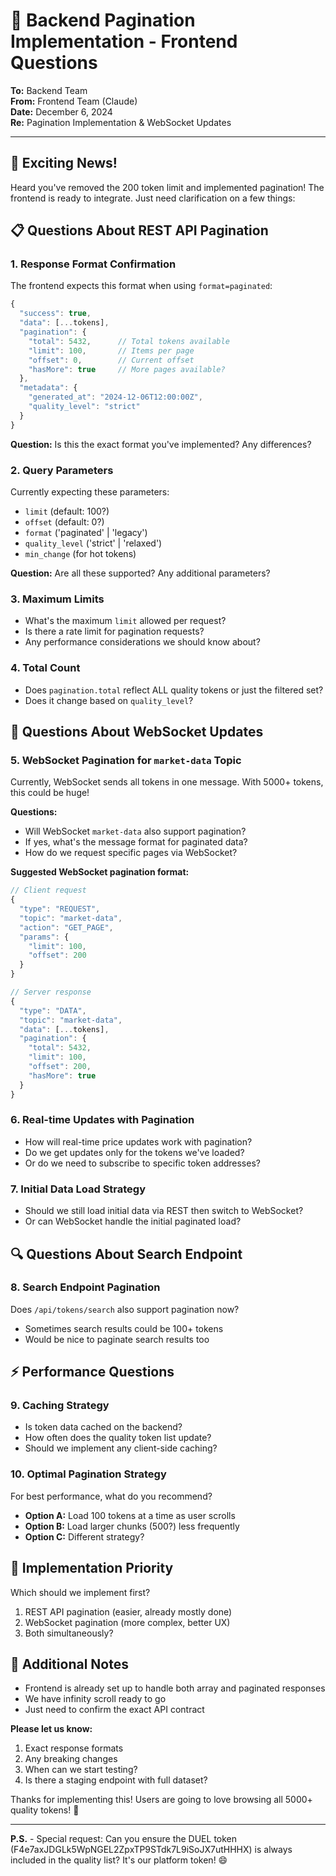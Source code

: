 # 🚀 Backend Pagination Implementation - Frontend Questions

**To:** Backend Team  
**From:** Frontend Team (Claude)  
**Date:** December 6, 2024  
**Re:** Pagination Implementation & WebSocket Updates

---

## 🎉 Exciting News!
Heard you've removed the 200 token limit and implemented pagination! The frontend is ready to integrate. Just need clarification on a few things:

## 📋 Questions About REST API Pagination

### 1. **Response Format Confirmation**
The frontend expects this format when using `format=paginated`:
```javascript
{
  "success": true,
  "data": [...tokens],
  "pagination": {
    "total": 5432,      // Total tokens available
    "limit": 100,       // Items per page
    "offset": 0,        // Current offset
    "hasMore": true     // More pages available?
  },
  "metadata": {
    "generated_at": "2024-12-06T12:00:00Z",
    "quality_level": "strict"
  }
}
```

**Question:** Is this the exact format you've implemented? Any differences?

### 2. **Query Parameters**
Currently expecting these parameters:
- `limit` (default: 100?)
- `offset` (default: 0?)
- `format` ('paginated' | 'legacy')
- `quality_level` ('strict' | 'relaxed')
- `min_change` (for hot tokens)

**Question:** Are all these supported? Any additional parameters?

### 3. **Maximum Limits**
- What's the maximum `limit` allowed per request?
- Is there a rate limit for pagination requests?
- Any performance considerations we should know about?

### 4. **Total Count**
- Does `pagination.total` reflect ALL quality tokens or just the filtered set?
- Does it change based on `quality_level`?

## 🔌 Questions About WebSocket Updates

### 5. **WebSocket Pagination for `market-data` Topic**
Currently, WebSocket sends all tokens in one message. With 5000+ tokens, this could be huge!

**Questions:**
- Will WebSocket `market-data` also support pagination?
- If yes, what's the message format for paginated data?
- How do we request specific pages via WebSocket?

**Suggested WebSocket pagination format:**
```javascript
// Client request
{
  "type": "REQUEST",
  "topic": "market-data",
  "action": "GET_PAGE",
  "params": {
    "limit": 100,
    "offset": 200
  }
}

// Server response
{
  "type": "DATA",
  "topic": "market-data",
  "data": [...tokens],
  "pagination": {
    "total": 5432,
    "limit": 100,
    "offset": 200,
    "hasMore": true
  }
}
```

### 6. **Real-time Updates with Pagination**
- How will real-time price updates work with pagination?
- Do we get updates only for the tokens we've loaded?
- Or do we need to subscribe to specific token addresses?

### 7. **Initial Data Load Strategy**
- Should we still load initial data via REST then switch to WebSocket?
- Or can WebSocket handle the initial paginated load?

## 🔍 Questions About Search Endpoint

### 8. **Search Endpoint Pagination**
Does `/api/tokens/search` also support pagination now? 
- Sometimes search results could be 100+ tokens
- Would be nice to paginate search results too

## ⚡ Performance Questions

### 9. **Caching Strategy**
- Is token data cached on the backend?
- How often does the quality token list update?
- Should we implement any client-side caching?

### 10. **Optimal Pagination Strategy**
For best performance, what do you recommend?
- **Option A:** Load 100 tokens at a time as user scrolls
- **Option B:** Load larger chunks (500?) less frequently  
- **Option C:** Different strategy?

## 🎯 Implementation Priority

Which should we implement first?
1. REST API pagination (easier, already mostly done)
2. WebSocket pagination (more complex, better UX)
3. Both simultaneously?

## 📝 Additional Notes

- Frontend is already set up to handle both array and paginated responses
- We have infinity scroll ready to go
- Just need to confirm the exact API contract

**Please let us know:**
1. Exact response formats
2. Any breaking changes
3. When can we start testing?
4. Is there a staging endpoint with full dataset?

Thanks for implementing this! Users are going to love browsing all 5000+ quality tokens! 🚀

---

**P.S.** - Special request: Can you ensure the DUEL token (F4e7axJDGLk5WpNGEL2ZpxTP9STdk7L9iSoJX7utHHHX) is always included in the quality list? It's our platform token! 😄